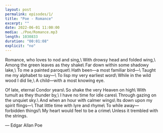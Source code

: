 ```yaml
---
layout: post
permalink: episodes/1/
title: "Poe - Romance"
excerpt: ""
date: 2022-06-01 11:00:00
media: ./Poe/Romance.mp3
length: 1030833
duration: "00:01:08"
explicit: "no"
---
```


Romance, who loves to nod and sing,\\
With drowsy head and folded wing,\\
Among the green leaves as they shake\\
Far down within some shadowy lake,\\
To me a painted paroquet\\
Hath been—a most familiar bird—\\
Taught me my alphabet to say—\\
To lisp my very earliest word\\
While in the wild wood I did lie,\\
A child—with a most knowing eye.

Of late, eternal Condor years\\
So shake the very Heaven on high\\
With tumult as they thunder by,\\
I have no time for idle cares\\
Through gazing on the unquiet sky.\\
And when an hour with calmer wings\\
Its down upon my spirit flings—\\
That little time with lyre and rhyme\\
To while away—forbidden things!\\
My heart would feel to be a crime\\
Unless it trembled with the strings.

— Edgar Allan Poe 